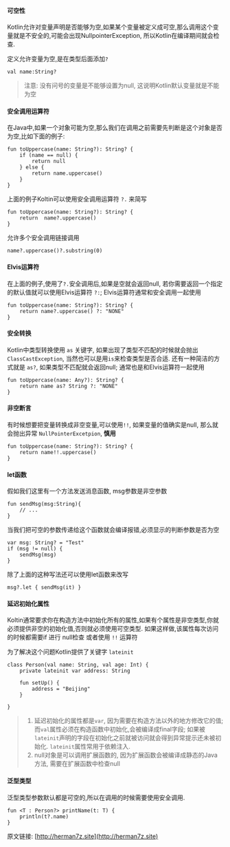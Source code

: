 #### 可空性

Kotlin允许对变量声明是否能够为空,如果某个变量被定义成可空,那么调用这个变量就是不安全的,可能会出现NullpointerException, 所以Kotlin在编译期间就会检查.

定义允许变量为空,是在类型后面添加`?`

```
val name:String?
```

> 注意: 没有问号的变量是不能够设置为null, 这说明Kotlin默认变量就是不能为空


#### 安全调用运算符

在Java中,如果一个对象可能为空,那么我们在调用之前需要先判断是这个对象是否为空,比如下面的例子:

```
fun toUppercase(name: String?): String? {
    if (name == null) {
        return null
    } else {
        return name.uppercase()
    }
}
```

上面的例子Koltin可以使用安全调用运算符 `?.` 来简写

```
fun toUppercase(name: String?): String? {
    return  name?.uppercase()
}
```

允许多个安全调用链接调用

```
name?.uppercase()?.substring(0)
```


#### Elvis运算符
在上面的例子,使用了`?.`安全调用后,如果是空就会返回null, 若你需要返回一个指定的默认值就可以使用Elvis运算符 `?:`; Elvis运算符通常和安全调用一起使用

```
fun toUppercase(name: String?): String? {
    return name?.uppercase() ?: "NONE"
}
```


#### 安全转换

Kotlin中类型转换使用 `as` 关键字, 如果出现了类型不匹配的时候就会抛出`ClassCastException`, 当然也可以是用`is`来检查类型是否合适. 还有一种简洁的方式就是 `as?`, 如果类型不匹配就会返回null; 通常也是和Elvis运算符一起使用

```
fun toUppercase(name: Any?): String? {
    return name as? String ?: "NONE"
}
```

#### 非空断言

有时候想要把变量转换成非空变量,可以使用`!!`, 如果变量的值确实是null, 那么就会抛出异常 `NullPointerExcetpion`, **慎用**

```
fun toUppercase(name: String?): String? {
    return name!!.uppercase()
}
```


#### let函数
假如我们这里有一个方法发送消息函数, msg参数是非空参数

```
fun sendMsg(msg:String){
    // ...
}
```

当我们把可空的参数传递给这个函数就会编译报错,必须显示的判断参数是否为空

```
var msg: String? = "Test"
if (msg != null) {
    sendMsg(msg)
}
```

除了上面的这种写法还可以使用let函数来改写

```
msg?.let { sendMsg(it) }
```


#### 延迟初始化属性

Koltin通常要求你在构造方法中初始化所有的属性,如果有个属性是非空类型,你就必须提供非空的初始化值,否则就必须使用可空类型. 如果这样做,该属性每次访问的时候都需要if 进行 null检查 或者使用 `!!` 运算符

为了解决这个问题Kotlin提供了关键字 `lateinit`

```
class Person(val name: String, val age: Int) {
    private lateinit var address: String

    fun setUp() {
        address = "Beijing"
    }

}
```

> 1. 延迟初始化的属性都是`var`, 因为需要在构造方法以外的地方修改它的值; 而`val`属性必须在构造函数中初始化,会被编译成final字段; 如果被`lateinit`声明的字段在初始化之前就被访问就会得到异常提示还未被初始化. `lateinit`属性常用于依赖注入.
> 2. null对象是可以调用扩展函数的, 因为扩展函数会被编译成静态的Java方法, 需要在扩展函数中检查null


#### 泛型类型
泛型类型参数默认都是可空的,所以在调用的时候需要使用安全调用.

```
fun <T : Person?> printName(t: T) {
    println(t?.name)
}
```

原文链接: [http://herman7z.site](http://herman7z.site)

